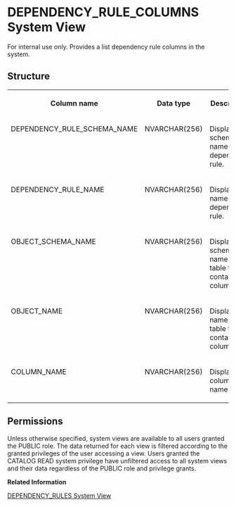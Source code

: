 <!-- loio8019111d0406419aa7016ba093a8f112 -->

# DEPENDENCY\_RULE\_COLUMNS System View

For internal use only. Provides a list dependency rule columns in the system.



<a name="loio8019111d0406419aa7016ba093a8f112__section_lyt_nzc_yz"/>

## Structure


<table>
<tr>
<th valign="top">

Column name

</th>
<th valign="top">

Data type

</th>
<th valign="top">

Description

</th>
</tr>
<tr>
<td valign="top">

DEPENDENCY\_RULE\_SCHEMA\_NAME

</td>
<td valign="top">

NVARCHAR\(256\)

</td>
<td valign="top">

Displays the schema name of the dependency rule.

</td>
</tr>
<tr>
<td valign="top">

DEPENDENCY\_RULE\_NAME

</td>
<td valign="top">

NVARCHAR\(256\)

</td>
<td valign="top">

Displays the name of the dependency rule.

</td>
</tr>
<tr>
<td valign="top">

OBJECT\_SCHEMA\_NAME

</td>
<td valign="top">

NVARCHAR\(256\)

</td>
<td valign="top">

Displays the schema name of the table that contains the column.

</td>
</tr>
<tr>
<td valign="top">

OBJECT\_NAME

</td>
<td valign="top">

NVARCHAR\(256\)

</td>
<td valign="top">

Displays the name of the table that contains the column.

</td>
</tr>
<tr>
<td valign="top">

COLUMN\_NAME

</td>
<td valign="top">

NVARCHAR\(256\)

</td>
<td valign="top">

Displays the column name.

</td>
</tr>
</table>



<a name="loio8019111d0406419aa7016ba093a8f112__section_g22_5dq_bzb"/>

## Permissions

Unless otherwise specified, system views are available to all users granted the PUBLIC role. The data returned for each view is filtered according to the granted privileges of the user accessing a view. Users granted the CATALOG READ system privilege have unfiltered access to all system views and their data regardless of the PUBLIC role and privilege grants.

**Related Information**  


[DEPENDENCY\_RULES System View](dependency-rules-system-view-f102d14.md "For internal use only. Provides a list of dependency rules in the system.")

